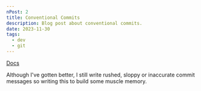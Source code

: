 ```yaml
---
nPost: 2
title: Conventional Commits
description: Blog post about conventional commits.
date: 2023-11-30
tags:
  - dev
  - git
---
```


[Docs](https://www.conventionalcommits.org/en/v1.0.0/)

Although I've gotten better, I still write rushed, sloppy or inaccurate commit messages so writing this to build some muscle memory.
